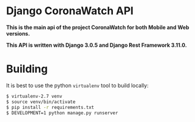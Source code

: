 # Django CoronaWatch API

**This is the main api of the project CoronaWatch for both Mobile and Web versions.**

**This API is written with Django 3.0.5 and Django Rest Framework 3.11.0.**

# Building

It is best to use the python `virtualenv` tool to build locally:

```sh
$ virtualenv-2.7 venv
$ source venv/bin/activate
$ pip install -r requirements.txt
$ DEVELOPMENT=1 python manage.py runserver
```